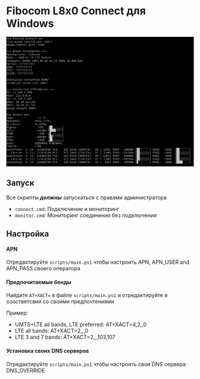 # Fibocom L8x0 Connect для Windows

![](./screenshot/screen01.png)

## Запуск

Все скрипты **_должны_** запускаться с правами администратора

- `connect.cmd`: Подключение и мониторинг
- `monitor.cmd`: Мониторинг соединения без подключения

## Настройка

#### APN

Отредактируйте `scripts/main.ps1` чтобы настроить APN, APN_USER and APN_PASS своего оператора

#### Предпочитаемые бенды

Найдите `AT+XACT=` в файле `scripts/main.ps1` и отредактируйте в соостветсвии со своими предпочтениями

Пример:

- UMTS+LTE all bands, LTE preferred: AT+XACT=4,2,,0
- LTE all bands: AT+XACT=2,,,0
- LTE 3 and 7 bands: AT+XACT=2,,,103,107

#### Установка своих DNS серверов

Отредактируйте `scripts/main.ps1` чтобы настроить свои DNS сервера: DNS_OVERRIDE
